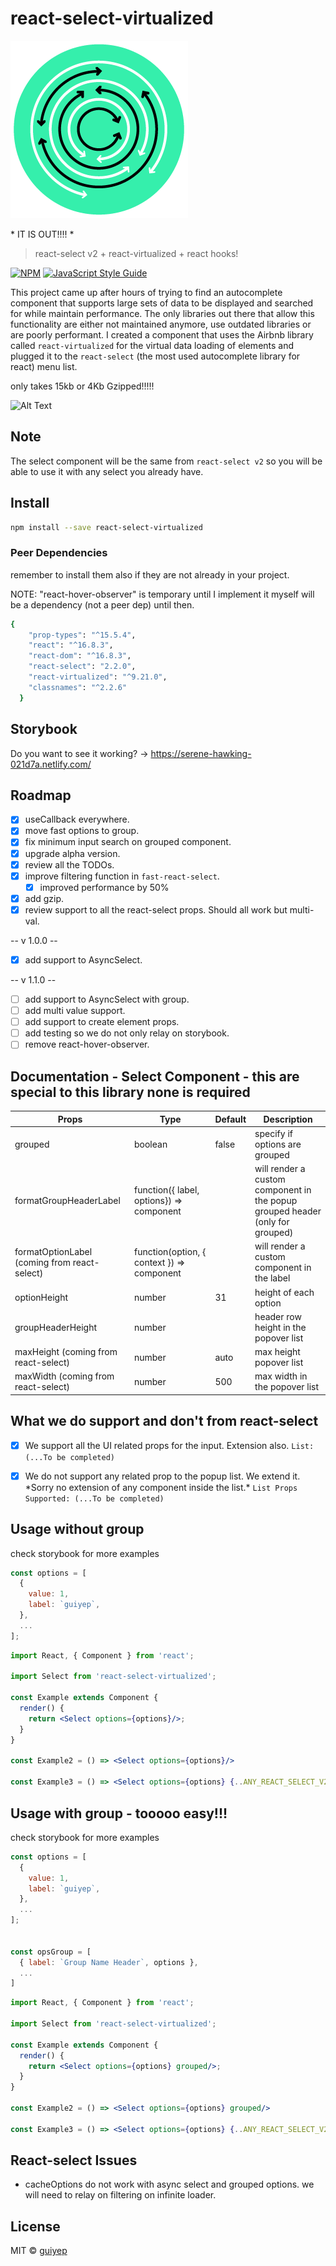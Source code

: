 # react-select-virtualized

![Alt text](./logo.png?raw=true "react-select-virtualized")

\* IT IS OUT!!!!  \*

> react-select v2 + react-virtualized + react hooks!

[![NPM](https://img.shields.io/npm/v/react-select-virtualized.svg)](https://www.npmjs.com/package/react-select-virtualized) [![JavaScript Style Guide](https://img.shields.io/badge/code_style-standard-brightgreen.svg)](https://standardjs.com)

This project came up after hours of trying to find an autocomplete component that supports large sets of data to be displayed and searched for while maintain performance. The only libraries out there that allow this functionality are either not maintained anymore, use outdated libraries or are poorly performant.
I created a component that uses the Airbnb library called `react-virtualized` for the virtual data loading of elements and plugged it to the `react-select` (the most used autocomplete library for react) menu list.

only takes 15kb or 4Kb Gzipped!!!!!

![Alt Text](https://imagizer.imageshack.com/img922/7402/CSd9cM.gif)

## Note

The select component will be the same from `react-select v2` so you will be able to use it with any select you already have.

## Install

```bash
npm install --save react-select-virtualized
```

### Peer Dependencies

remember to install them also if they are not already in your project.

NOTE: "react-hover-observer" is temporary until I implement it myself will be a dependency (not a peer dep) until then.

```bash
{
    "prop-types": "^15.5.4",
    "react": "^16.8.3",
    "react-dom": "^16.8.3",
    "react-select": "2.2.0",
    "react-virtualized": "^9.21.0",
    "classnames": "^2.2.6"
  }
```

## Storybook

Do you want to see it working? -> https://serene-hawking-021d7a.netlify.com/

## Roadmap

- [x] useCallback everywhere.
- [x] move fast options to group.
- [x] fix minimum input search on grouped component.
- [x] upgrade alpha version.
- [x] review all the TODOs.
- [x] improve filtering function in `fast-react-select`.
  - [x] improved performance by 50%
- [x] add gzip.
- [X] review support to all the react-select props. Should all work but multi-val.

-- v 1.0.0 --

- [X] add support to AsyncSelect.

-- v 1.1.0 --

- [ ] add support to AsyncSelect with group.
- [ ] add multi value support.
- [ ] add support to create element props.
- [ ] add testing so we do not only relay on storybook.
- [ ] remove react-hover-observer.

## Documentation - Select Component - this are special to this library none is required

| Props                                        | Type                                                | Default | Description                                                                   |
| -------------------------------------------- | --------------------------------------------------- | ------- | ----------------------------------------------------------------------------- |
| grouped                                      | boolean                                             | false   | specify if options are grouped                                                |
| formatGroupHeaderLabel                       | function({ label, options}) => component            |         | will render a custom component in the popup grouped header (only for grouped) |
| formatOptionLabel (coming from react-select) | function(option, { context }) => component |         | will render a custom component in the label                                   |
| optionHeight                                 | number                                              | 31      | height of each option                                                         |
| groupHeaderHeight                            | number                                              |         | header row height in the popover list                                         |
| maxHeight (coming from react-select)         | number                                              | auto    | max height popover list                                                       |
| maxWidth (coming from react-select)          | number                                              | 500     | max width in the popover list                                                 |

## What we do support and don't from react-select

- [x] We support all the UI related props for the input. Extension also.
      `List: (...To be completed)`

- [x] We do not support any related prop to the popup list. We extend it. \*Sorry no extension of any component inside the list.\*
      `List Props Supported: (...To be completed)`

## Usage without group

check storybook for more examples

```jsx
const options = [
  {
    value: 1,
    label: `guiyep`,
  },
  ...
];
```

```jsx
import React, { Component } from 'react';

import Select from 'react-select-virtualized';

const Example extends Component {
  render() {
    return <Select options={options}/>;
  }
}

const Example2 = () => <Select options={options}/>

const Example3 = () => <Select options={options} {..ANY_REACT_SELECT_V2_PROP}/>
```

## Usage with group - tooooo easy!!!

check storybook for more examples

```jsx
const options = [
  {
    value: 1,
    label: `guiyep`,
  },
  ...
];


const opsGroup = [
  { label: `Group Name Header`, options },
  ...
]
```

```jsx
import React, { Component } from 'react';

import Select from 'react-select-virtualized';

const Example extends Component {
  render() {
    return <Select options={options} grouped/>;
  }
}

const Example2 = () => <Select options={options} grouped/>

const Example3 = () => <Select options={options} {..ANY_REACT_SELECT_V2_PROP} grouped/>
```

## React-select Issues

- cacheOptions do not work with async select and grouped options. we will need to relay on filtering on infinite loader.

## License

MIT © [guiyep](https://github.com/guiyep)
